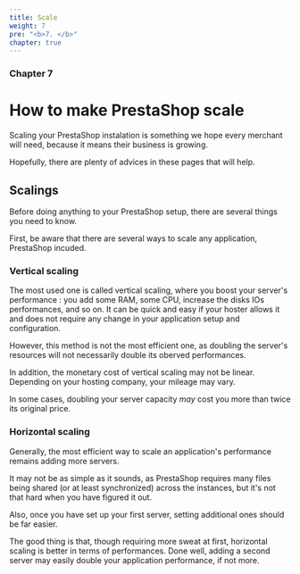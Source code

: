 ```yaml
---
title: Scale
weight: 7
pre: "<b>7. </b>"
chapter: true
---
```


### Chapter 7

# How to make PrestaShop scale

Scaling your PrestaShop instalation is something we hope every merchant will need, because it means their business is growing.

Hopefully, there are plenty of advices in these pages that will help.

## Scalings

Before doing anything to your PrestaShop setup, there are several things you need to know.

First, be aware that there are several ways to scale any application, PrestaShop incuded.

### Vertical scaling

The most used one is called vertical scaling, where you boost your server's performance : you add some RAM, some CPU, increase the disks IOs performances, and so on. It can be quick and easy if your hoster allows it and does not require any change in your application setup and configuration.

However, this method is not the most efficient one, as doubling the server's resources will not necessarily double its oberved performances.

In addition, the monetary cost of vertical scaling may not be linear. Depending on your hosting company, your mileage may vary.

In some cases, doubling your server capacity _may_ cost you more than twice its original price.

### Horizontal scaling

Generally, the most efficient way to scale an application's performance remains adding more servers.

It may not be as simple as it sounds, as PrestaShop requires many files being shared (or at least synchronized) across the instances, but it's not that hard when you have figured it out.

Also, once you have set up your first server, setting additional ones should be far easier.

The good thing is that, though requiring more sweat at first, horizontal scaling is better in terms of performances. Done well, adding a second server may easily double your application performance, if not more.
